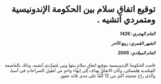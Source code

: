 <h1 dir="rtl">توقيع اتفاق سلام بين الحكومة الإندونيسية ومتمردي آتشيه .</h1>

<h5 dir="rtl">العام الهجري:  1426

الشهر القمري: ربيع الآخر

العام الميلادي: 2005</h5>

<p dir="rtl">قامت الحكومةُ الإندونيسية بتوقيعِ اتفاقِ سلامٍ بينَها وبين مُتمرِّدي آتشيه، وذلك بالعاصمة الفِنلندية هِلسنكي، وكان الاتفاقُ يهدُف إلى إنهاء واحدٍ من أطولِ الصراعاتِ في آسيا، والذي راح ضحيتَه أكثرَ من 12 ألفًا على مدى ثلاثة عقودٍ.</p></br>
